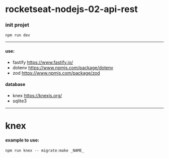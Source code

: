 # rocketseat-nodejs-02-api-rest

### init projet

`npm run dev`

---

#### use:

* fastify https://www.fastify.io/
* dotenv https://www.npmjs.com/package/dotenv
* zod https://www.npmjs.com/package/zod

#### database
* knex https://knexjs.org/
* sqlite3

---

# knex
#### example to use:
``npm run knex -- migrate:make _NAME_``
